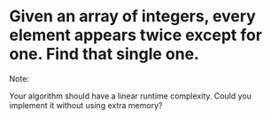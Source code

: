 # Given an array of integers, every element appears twice except for one. Find that single one.

Note:

Your algorithm should have a linear runtime complexity. Could you implement it without using extra memory?
